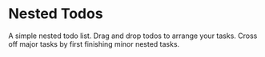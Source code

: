 # Nested Todos
A simple nested todo list. Drag and drop todos to arrange your tasks. Cross off major tasks by first finishing minor nested tasks.